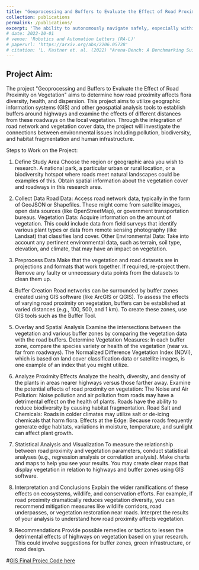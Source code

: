 ```yaml
---
title: "Geoprocessing and Buffers to Evaluate the Effect of Road Proximity on Vegetation"
collection: publications
permalink: /publications/
excerpt: 'The ability to autonomously navigate safely, especially within dynamic environments, is paramount for mobile robotics. In recent years, DRL approaches have shown superior performance in dynamic obstacle avoidance. However, these learning-based approaches are often developed in specially designed simulation environments and are hard to test against conventional planning approaches. Furthermore, the integration and deployment of these approaches into real robotic platforms are not yet completely solved. In this paper, we present Arena-bench, a benchmark suite to train, test, and evaluate navigation planners on different robotic platforms within 3D environments. It provides tools to design and generate highly dynamic evaluation worlds, scenarios, and tasks for autonomous navigation and is fully integrated into the robot operating system. To demonstrate the functionalities of our suite, we trained a DRL agent on our platform and compared it against a variety of existing different model-based and learning-based navigation approaches on a variety of relevant metrics. Finally, we deployed the approaches towards real robots and demonstrated the reproducibility of the results.'
# date: 2022-10-01
# venue: 'Robotics and Automation Letters (RA-L)'
# paperurl: 'https://arxiv.org/abs/2206.05728'
# citation: 'L. Kastner et. al. (2022) "Arena-Bench: A Benchmarking Suite for Obstacle Avoidance Approaches in Highly Dynamic Environments" Robotics and Automation Letters.'
---
```

## Project Aim:
The project "Geoprocessing and Buffers to Evaluate the Effect of Road Proximity on Vegetation" aims to determine how road proximity affects flora diversity, health, and dispersion. This project aims to utilize geographic information systems (GIS) and other geospatial analysis tools to establish buffers around highways and examine the effects of different distances from these roadways on the local vegetation. Through the integration of road network and vegetation cover data, the project will investigate the connections between environmental issues including pollution, biodiversity, and habitat fragmentation and human infrastructure.

Steps to Work on the Project:
1. Define Study Area
Choose the region or geographic area you wish to research. A national park, a particular urban or rural location, or a biodiversity hotspot where roads meet natural landscapes could be examples of this.
Obtain spatial information about the vegetation cover and roadways in this research area.

2. Collect Data
Road Data: Access road network data, typically in the form of GeoJSON or Shapefiles. These might come from satellite images, open data sources (like OpenStreetMap), or government transportation bureaus.
Vegetation Data: Acquire information on the amount of vegetation. This could include data from field surveys that identify various plant types or data from remote sensing photography (like Landsat) that classifies land cover.
Other Environmental Data: Take into account any pertinent environmental data, such as terrain, soil type, elevation, and climate, that may have an impact on vegetation.

3. Preprocess Data
Make that the vegetation and road datasets are in projections and formats that work together. If required, re-project them.
Remove any faulty or unnecessary data points from the datasets to clean them up.

4. Buffer Creation
Road networks can be surrounded by buffer zones created using GIS software (like ArcGIS or QGIS). To assess the effects of varying road proximity on vegetation, buffers can be established at varied distances (e.g., 100, 500, and 1 km).
To create these zones, use GIS tools such as the Buffer Tool.

5. Overlay and Spatial Analysis
Examine the intersections between the vegetation and various buffer zones by comparing the vegetation data with the road buffers.
Determine Vegetation Measures: In each buffer zone, compare the species variety or health of the vegetation (near vs. far from roadways). The Normalized Difference Vegetation Index (NDVI), which is based on land cover classification data or satellite images, is one example of an index that you might utilize.

6. Analyze Proximity Effects
Analyze the health, diversity, and density of the plants in areas nearer highways versus those farther away.
Examine the potential effects of road proximity on vegetation:
The Noise and Air Pollution: Noise pollution and air pollution from roads may have a detrimental effect on the health of plants.
Roads have the ability to reduce biodiversity by causing habitat fragmentation.
Road Salt and Chemicals: Roads in colder climates may utilize salt or de-icing chemicals that harm flora.
Effects at the Edge: Because roads frequently generate edge habitats, variations in moisture, temperature, and sunlight can affect plant growth.

7. Statistical Analysis and Visualization
To measure the relationship between road proximity and vegetation parameters, conduct statistical analyses (e.g., regression analysis or correlation analysis).
Make charts and maps to help you see your results. You may create clear maps that display vegetation in relation to highways and buffer zones using GIS software.

8. Interpretation and Conclusions
Explain the wider ramifications of these effects on ecosystems, wildlife, and conservation efforts. For example, if road proximity dramatically reduces vegetation diversity, you can recommend mitigation measures like wildlife corridors, road underpasses, or vegetation restoration near roads. Interpret the results of your analysis to understand how road proximity affects vegetation.
9. Recommendations
Provide possible remedies or tactics to lessen the detrimental effects of highways on vegetation based on your research. This could involve suggestions for buffer zones, green infrastructure, or road design.


#[GIS Final Projec Code here](https://github.com/barnaws21/GIS_Project_Code/blob/7cfc8a3c0ddb76795524461a6e2e994e9bdb5624/Final_project(Jetra).ipynb)



